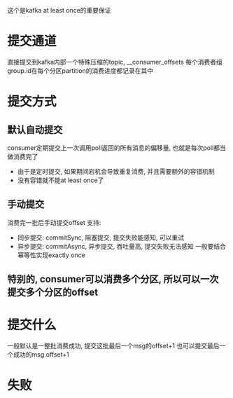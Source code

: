 这个是kafka at least once的重要保证

# 提交通道
直接提交到kafka内部一个特殊压缩的topic, \_\_consumer_offsets
每个消费者组group.id在每个分区partition的消费进度都记录在其中

# 提交方式

## 默认自动提交
consumer定期提交上一次调用poll返回的所有消息的偏移量, 也就是每次poll都当做消费完了
- 由于是定时提交, 如果期间宕机会导致重复消费, 并且需要额外的容错机制
- 没有容错就不能at least once了
## 手动提交
消费完一批后手动提交offset
支持:
- 同步提交: commitSync, 阻塞提交, 提交失败能感知, 可以重试
- 异步提交: commitAsync, 异步提交, 吞吐量高, 提交失败无法感知
一般要结合幂等性实现exactly once

## 特别的, consumer可以消费多个分区, 所以可以一次提交多个分区的offset


# 提交什么

一般默认是一整批消费成功, 提交这批最后一个msg的offset+1
也可以提交最后一个成功的msg.offset+1

# 失败

